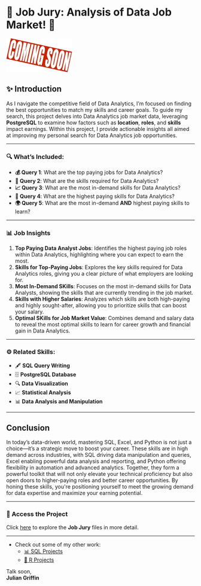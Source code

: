 # 💼 **Job Jury: Analysis of Data Job Market!** 💼  

<img src="../Media/JJ_Soon.jpg" alt="Visual of Job Salary Analysis" width="35%" />  

## ✨ **Introduction**  

As I navigate the competitive field of Data Analytics, I’m focused on finding the best opportunities to match my skills and career goals. To guide my search, this project delves into Data Analytics job market data, leveraging **PostgreSQL** to examine how factors such as **location**, **roles**, and **skills** impact earnings. Within this project, I provide actionable insights all aimed at improving my personal search for Data Analytics job opportunities.

---  

### 🔍 **What’s Included:**  
- **💰 Query 1**: What are the top paying jobs for Data Analytics?  
- **💼 Query 2**: What are the skills required for Data Analytics?  
- **📈 Query 3**: What are the most in-demand skills for Data Analytics?  
- **🎯 Query 4**: What are the highest paying skills for Data Analytics?  
- **🌍 Query 5**: What are the most in-demand **AND** highest paying skills to learn?  

---  

### 📊 **Job Insights**

1. **Top Paying Data Analyst Jobs**: Identifies the highest paying job roles within Data Analytics, highlighting where you can expect to earn the most.  
2. **Skills for Top-Paying Jobs**: Explores the key skills required for Data Analytics roles, giving you a clear picture of what employers are looking for.  
3. **Most In-Demand SKills**: Focuses on the most in-demand skills for Data Analysts, showing the skills that are currently trending in the job market.  
4. **Skills with Higher Salaries**: Analyzes which skills are both high-paying and highly sought-after, allowing you to prioritize skills that can boost your salary.  
5. **Optimal SKills for Job Market Value**: Combines demand and salary data to reveal the most optimal skills to learn for career growth and financial gain in Data Analytics.  


---  

### ⚙️ **Related Skills:**  
- 🖋️ **SQL Query Writing**  
- 🗄️ **PostgreSQL Database**
- 🔍 **Data Visualization**  
- 📈 **Statistical Analysis**
- 📊 **Data Analysis and Manipulation**  
 


---

## Conclusion  

In today’s data-driven world, mastering SQL, Excel, and Python is not just a choice—it’s a strategic move to boost your career. These skills are in high demand across industries, with SQL driving data manipulation and queries, Excel enabling powerful data analysis and reporting, and Python offering flexibility in automation and advanced analytics. Together, they form a powerful toolkit that will not only elevate your technical proficiency but also open doors to higher-paying roles and better career opportunities. By honing these skills, you're positioning yourself to meet the growing demand for data expertise and maximize your earning potential.

---

### 📂 Access the Project  

Click [here](./project_sql) to explore the **Job Jury** files in more detail.

---

- Check out some of my other work:  
  - [📊 SQL Projects](https://github.com/JulianGriffin11/SQL_Projects)  
  - [📘 R Projects](https://github.com/JulianGriffin11/R_Projects)

Talk soon,  
**Julian Griffin**


